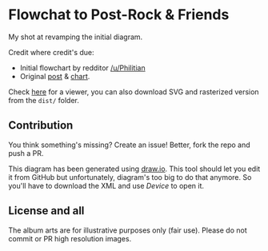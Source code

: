 # Flowchat to Post-Rock & Friends

My shot at revamping the initial diagram.

Credit where credit's due:
* Initial flowchart by redditor [/u/Philitian](https://www.reddit.com/user/Philitian)
* Original [post](https://www.reddit.com/r/postrock/comments/6ggrhk/i_made_a_flowchart_for_postrock_and_neighboring/) & [chart](http://i.imgur.com/NIGAaTA.jpg).

Check [here](https://a----.github.io/postrock-and-friends/) for a viewer, you can also download SVG and rasterized version from the `dist/` folder.

## Contribution

You think something's missing? Create an issue! Better, fork the repo and push a PR.

This diagram has been generated using [draw.io](https://www.draw.io/). This tool should let you edit it from GitHub but unfortunately, diagram's too big to do that anymore. So you'll have to download the XML and use *Device* to open it.

## License and all

The album arts are for illustrative purposes only (fair use). Please do not commit or PR high resolution images.
